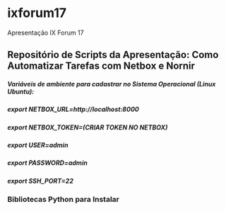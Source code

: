# ixforum17
Apresentação IX Forum 17

## Repositório de Scripts da Apresentação: Como Automatizar Tarefas com Netbox e Nornir

##### Variáveis de ambiente para cadastrar no Sistema Operacional (Linux Ubuntu):

##### export NETBOX_URL=http://localhost:8000
##### export NETBOX_TOKEN=(CRIAR TOKEN NO NETBOX)
##### export USER=admin
##### export PASSWORD=admin
##### export SSH_PORT=22

### Bibliotecas Python para Instalar


